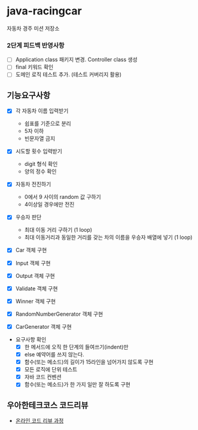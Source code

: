 # java-racingcar

자동차 경주 미션 저장소

### 2단계 피드백 반영사항 
- [ ] Application class 패키지 변경. Controller class 생성
- [ ] final 키워드 확인
- [ ] 도메인 로직 테스트 추가. (테스트 커버리지 활용)

## 기능요구사항

- [x] 각 자동차 이름 입력받기
  - 쉽표를 기준으로 분리
  - 5자 이하
  - 빈문자열 금지

- [x] 시도할 횟수 입력받기
  - digit 형식 확인
  - 양의 정수 확인 

- [x] 자동차 전진하기
  - 0에서 9 사이의 random 값 구하기
  - 4이상일 경우에만 전진

- [x] 우승자 판단
  - 최대 이동 거리 구하기 (1 loop)
  - 최대 이동거리과 동일한 거리를 갖는 차의 이름을 우승자 배열에 넣기 (1 loop)

- [x] Car 객체 구현
- [x] Input 객체 구현
- [x] Output 객체 구현
- [x] Validate 객체 구현
- [x] Winner 객체 구현
- [x] RandomNumberGenerator 객체 구현
- [x] CarGenerator 객체 구현

- 요구사항 확인
  - [x] 한 메서드에 오직 한 단계의 들여쓰기(indent)만
  - [x] else 예약어를 쓰지 않는다.
  - [x] 함수(또는 메소드)의 길이가 15라인을 넘어가지 않도록 구현
  - [x] 모든 로직에 단위 테스트
  - [x] 자바 코드 컨벤션
  - [x] 함수(또는 메소드)가 한 가지 일만 잘 하도록 구현

## 우아한테크코스 코드리뷰

- [온라인 코드 리뷰 과정](https://github.com/woowacourse/woowacourse-docs/blob/master/maincourse/README.md)
